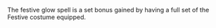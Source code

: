 ---
---
The festive glow spell is a set bonus gained by having a full set of the Festive costume equipped.